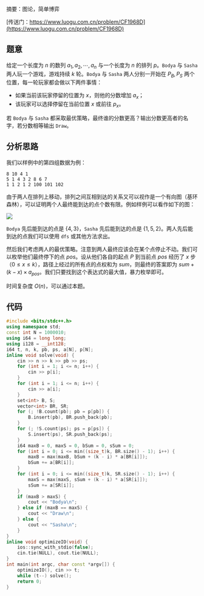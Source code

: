 摘要：图论，简单博弈

[传送门：https://www.luogu.com.cn/problem/CF1968D](https://www.luogu.com.cn/problem/CF1968D)

## 题意

给定一个长度为 $n$ 的数列 $a_1, a_2, \cdots, a_n$ 与一个长度为 $n$ 的排列 $p$。`Bodya` 与 `Sasha` 两人玩一个游戏，游戏持续 $k$ 轮。`Bodya` 与 `Sasha` 两人分别一开始在 $P_B, P_S$ 两个位置，每一轮玩家都会做以下两件事情：

- 如果当前该玩家停留的位置为 $x$，则他的分数增加 $a_x$；
- 该玩家可以选择停留在当前位置 $x$ 或前往 $p_x$。

若 `Bodya` 与 `Sasha` 都采取最优策略，最终谁的分数更高？输出分数更高者的名字，若分数相等输出 `Draw`。

## 分析思路

我们以样例中的第四组数据为例：

```
8 10 4 1
5 1 4 3 2 8 6 7
1 1 2 1 2 100 101 102
```

由于两人在排列上移动，排列之间互相到达的关系又可以视作是一个有向图（基环森林），可以证明两个人最终能到达的点个数有限。例如样例可以看作如下的图：

![](https://cdn.luogu.com.cn/upload/image_hosting/xyqfnmqu.png)

`Bodya` 先后能到达的点是 $\{4, 3\}$，`Sasha` 先后能到达的点是 $\{1, 5, 2\}$。两人先后能到达的点我们可以使用 `dfs` 或其他方法求出。

然后我们考虑两人的最优策略。注意到两人最终应该会在某个点停止不动。我们可以枚举他们最终停下的点 $pos$。设从他们各自的起点 $P$ 到当前点 $pos$ 经历了 $x$ 步（$0 \leq x \leq k$），路径上经过的所有点的点权和为 $sum$，则最终的答案即为 $sum + (k - x) \times a_{pos}$。我们只要找到这个表达式的最大值，暴力枚举即可。

时间复杂度 $O\left(n\right)$，可以通过本题。

## 代码

```cpp
#include <bits/stdc++.h>
using namespace std;
const int N = 1000010;
using i64 = long long;
using i128 = __int128;
i64 t, n, k, pb, ps, a[N], p[N];
inline void solve(void) {
    cin >> n >> k >> pb >> ps;
    for (int i = 1; i <= n; i++) {
        cin >> p[i];
    }
    for (int i = 1; i <= n; i++) {
        cin >> a[i];
    }
    set<int> B, S;
    vector<int> BR, SR;
    for (; !B.count(pb); pb = p[pb]) {
        B.insert(pb), BR.push_back(pb);
    }
    for (; !S.count(ps); ps = p[ps]) {
        S.insert(ps), SR.push_back(ps);
    }
    i64 maxB = 0, maxS = 0, bSum = 0, sSum = 0;
    for (int i = 0; i <= min((size_t)k, BR.size() - 1); i++) {
        maxB = max(maxB, bSum + (k - i) * a[BR[i]]);
        bSum += a[BR[i]];
    }
    for (int i = 0; i <= min((size_t)k, SR.size() - 1); i++) {
        maxS = max(maxS, sSum + (k - i) * a[SR[i]]);
        sSum += a[SR[i]];
    }
    if (maxB > maxS) {
        cout << "Bodya\n";
    } else if (maxB == maxS) {
        cout << "Draw\n";
    } else {
        cout << "Sasha\n";
    }
}
inline void optimizeIO(void) {
    ios::sync_with_stdio(false);
    cin.tie(NULL), cout.tie(NULL);
}
int main(int argc, char const *argv[]) {
    optimizeIO(), cin >> t;
    while (t--) solve();
    return 0;
}

```
